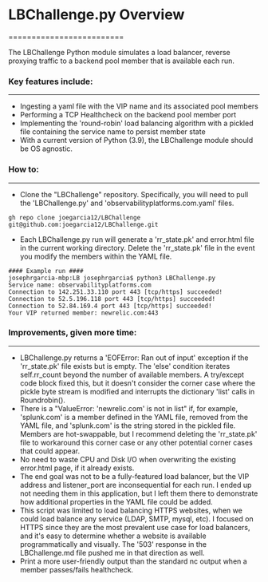# LBChallenge.py Overview
=========================

The LBChallenge Python module simulates a load balancer, reverse proxying traffic to a backend pool member that is available each run.

### Key features include:
-------------------------
* Ingesting a yaml file with the VIP name and its associated pool members
* Performing a TCP Healthcheck on the backend pool member port
* Implementing the 'round-robin' load balancing algorithm with a pickled file containing the service name to persist member state
* With a current version of Python (3.9), the LBChallenge module should be OS agnostic.

### How to:
-----------
* Clone the "LBChallenge" repository. Specifically, you will need to pull the 'LBChallenge.py' and 'observabilityplatforms.com.yaml' files.
```
gh repo clone joegarcia12/LBChallenge
git@github.com:joegarcia12/LBChallenge.git
```
* Each LBChallenge.py run will generate a 'rr_state.pk' and error.html file in the current working directory. Delete the 'rr_state.pk' file in the event you modify the members within the YAML file.
```
#### Example run ####
josephrgarcia-mbp:LB josephrgarcia$ python3 LBChallenge.py
Service name: observabilityplatforms.com
Connection to 142.251.33.110 port 443 [tcp/https] succeeded!
Connection to 52.5.196.118 port 443 [tcp/https] succeeded!
Connection to 52.84.169.4 port 443 [tcp/https] succeeded!
Your VIP returned member: newrelic.com:443

```

### Improvements, given more time:
----------------------------------
* LBChallenge.py returns a 'EOFError: Ran out of input' exception if the 'rr_state.pk' file exists but is empty. The 'else' condition iterates self.rr_count beyond the number of available members.  A try/except code block fixed this, but it doesn't consider the corner case where the pickle byte stream is modified and interrupts the dictionary 'list' calls in Roundrobin().
* There is a "ValueError: 'newrelic.com' is not in list" if, for example, 'splunk.com' is a member defined in the YAML file, removed from the YAML file, and 'splunk.com' is the string stored in the pickled file. Members are hot-swappable, but I recommend deleting the 'rr_state.pk' file to workaround this corner case or any other potential corner cases that could appear.
* No need to waste CPU and Disk I/O when overwriting the existing error.html page, if it already exists.
* The end goal was not to be a fully-featured load balancer, but the VIP address and listener_port are inconsequential for each run. I ended up not needing them in this application, but I left them there to demonstrate how additional properties in the YAML file could be added.
* This script was limited to load balancing HTTPS websites, when we could load balance any service (LDAP, SMTP, mysql, etc). I focused on HTTPS since they are the most prevalent use case for load balancers, and it's easy to determine whether a website is available programmatically and visually. The '503' response in the LBChallenge.md file pushed me in that direction as well.
* Print a more user-friendly output than the standard nc output when a member passes/fails healthcheck.

